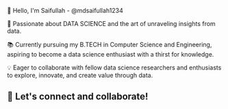 👋 Hello, I'm Saifullah - @mdsaifullah1234

🌟 Passionate about DATA SCIENCE and the art of unraveling insights from data.

📚 Currently pursuing my B.TECH in Computer Science and Engineering, aspiring to become a data science enthusiast with a thirst for knowledge.

💡 Eager to collaborate with fellow data science researchers and enthusiasts to explore, innovate, and create value through data.

🚀 Let's connect and collaborate! 
-
